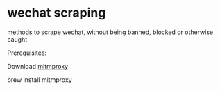 # wechat scraping
methods to scrape wechat, without being banned, blocked or otherwise caught


Prerequisites:

Download [mitmproxy](https://docs.mitmproxy.org/stable/)

brew install mitmproxy

